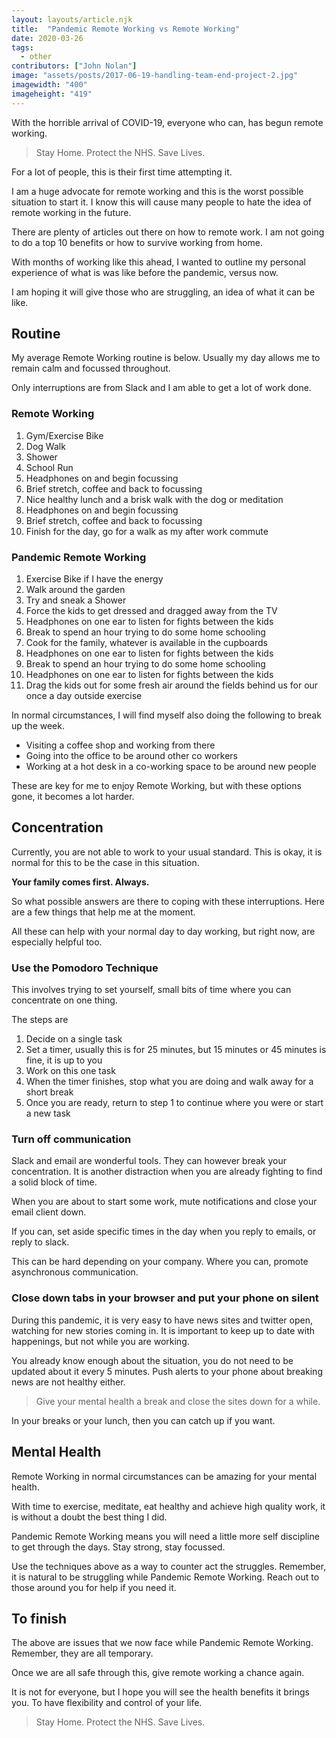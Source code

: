 ```yaml
---
layout: layouts/article.njk
title:  "Pandemic Remote Working vs Remote Working"
date: 2020-03-26
tags: 
  - other
contributors: ["John Nolan"]
image: "assets/posts/2017-06-19-handling-team-end-project-2.jpg"
imagewidth: "400"
imageheight: "419"
---
```


With the horrible arrival of COVID-19, everyone who can, has begun remote working.

> Stay Home. Protect the NHS. Save Lives.

For a lot of people, this is their first time attempting it. 

I am a huge advocate for remote working and this is the worst possible situation to start it. I know this will cause many people to hate the idea of remote working in the future.

There are plenty of articles out there on how to remote work. I am not going to do a top 10 benefits or how to survive working from home.

With months of working like this ahead, I wanted to outline my personal experience of what is was like before the pandemic, versus now.

I am hoping it will give those who are struggling, an idea of what it can be like.

## Routine

My average Remote Working routine is below. Usually my day allows me to remain calm and focussed throughout.

Only interruptions are from Slack and I am able to get a lot of work done.

### Remote Working
1. Gym/Exercise Bike
2. Dog Walk
3. Shower
4. School Run
5. Headphones on and begin focussing
6. Brief stretch, coffee and back to focussing
7. Nice healthy lunch and a brisk walk with the dog or meditation
8. Headphones on and begin focussing
9. Brief stretch, coffee and back to focussing
10. Finish for the day, go for a walk as my after work commute

### Pandemic Remote Working
1. Exercise Bike if I have the energy
2. Walk around the garden
3. Try and sneak a Shower
4. Force the kids to get dressed and dragged away from the TV
5. Headphones on one ear to listen for fights between the kids
6. Break to spend an hour trying to do some home schooling
7. Cook for the family, whatever is available in the cupboards
8. Headphones on one ear to listen for fights between the kids
9. Break to spend an hour trying to do some home schooling
10. Headphones on one ear to listen for fights between the kids
11. Drag the kids out for some fresh air around the fields behind us for our once a day outside exercise

In normal circumstances, I will find myself also doing the following to break up the week.

* Visiting a coffee shop and working from there
* Going into the office to be around other co workers
* Working at a hot desk in a co-working space to be around new people

These are key for me to enjoy Remote Working, but with these options gone, it becomes a lot harder.

## Concentration

Currently, you are not able to work to your usual standard. This is okay, it is normal for this to be the case in this situation.

**Your family comes first. Always.**

So what possible answers are there to coping with these interruptions. Here are a few things that help me at the moment.

All these can help with your normal day to day working, but right now, are especially helpful too.

### Use the Pomodoro Technique

This involves trying to set yourself, small bits of time where you can concentrate on one thing. 

The steps are

1. Decide on a single task
2. Set a timer, usually this is for 25 minutes, but 15 minutes or 45 minutes is fine, it is up to you
3. Work on this one task
4. When the timer finishes, stop what you are doing and walk away for a short break
5. Once you are ready, return to step 1 to continue where you were or start a new task 

### Turn off communication

Slack and email are wonderful tools. They can however break your concentration. It is another distraction when you are already fighting to find a solid block of time.

When you are about to start some work, mute notifications and close your email client down.

If you can, set aside specific times in the day when you reply to emails, or reply to slack.

This can be hard depending on your company. Where you can, promote asynchronous communication.

### Close down tabs in your browser and put your phone on silent

During this pandemic, it is very easy to have news sites and twitter open, watching for new stories coming in. It is important to keep up to date with happenings, but not while you are working.

You already know enough about the situation, you do not need to be updated about it every 5 minutes. Push alerts to your phone about breaking news are not healthy either. 

> Give your mental health a break and close the sites down for a while. 

In your breaks or your lunch, then you can catch up if you want.

## Mental Health

Remote Working in normal circumstances can be amazing for your mental health.

With time to exercise, meditate, eat healthy and achieve high quality work, it is without a doubt the best thing I did.

Pandemic Remote Working means you will need a little more self discipline to get through the days. Stay strong, stay focussed.

Use the techniques above as a way to counter act the struggles. Remember, it is natural to be struggling while Pandemic Remote Working. Reach out to those around you for help if you need it.

## To finish

The above are issues that we now face while Pandemic Remote Working. Remember, they are all temporary.

Once we are all safe through this, give remote working a chance again.

It is not for everyone, but I hope you will see the health benefits it brings you. To have flexibility and control of your life.

> Stay Home. Protect the NHS. Save Lives.
